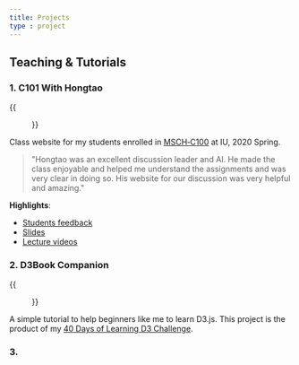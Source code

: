 ```yaml
---
title: Projects
type : project
---
```

<!-- 
[<img src="/media/projects/c101.png" style="max-width:26%;min-width:50px;float:left;" alt="Github repo"/>](https://c101.hongtaoh.com/)

Class website for my students enrolled in MSCH‑C100 at IU, 2020 Spring. 

**Highlights**: [Students feedback](https://c101.hongtaoh.com/feedback/), [Slides](https://c101.hongtaoh.com/slides/), [Lecture videos](https://c101.hongtaoh.com/videos/)

> Both total number of athletes and the rate of female participation have been increasing in the past 120 years. 

> "He had a strong enthusiasm for teaching the course material and was always very kind." 

{{< columns >}}

{{<figure src="/media/projects/c101.png" link="https://c101.hongtaoh.com/">}}
{{< column >}}
### C101 With Hongtao 
Class website for my students enrolled in [MSCH‑C100](https://hongtaoh.com) at IU, 2020 Spring.
<div class="quote-right">
  
> "Hongtao was an excellent discussion leader and AI. He made the class enjoyable and helped me understand the assignments and was very clear in doing so. His website for our discussion was very helpful and amazing." 

</div>
{{< endcolumn >}}
-->
## Teaching & Tutorials
### 1. C101 With Hongtao
<div class="left">
  {{<figure src="/media/projects/c101.png" link="https://c101.hongtaoh.com/">}}
</div>
<div class="right">
 
Class website for my students enrolled in [MSCH‑C100](https://hongtaoh.com) at IU, 2020 Spring.

</div>
<div class="quote-right">
  
> "Hongtao was an excellent discussion leader and AI. He made the class enjoyable and helped me understand the assignments and was very clear in doing so. His website for our discussion was very helpful and amazing." 

</div>

**Highlights**: 
- [Students feedback](https://c101.hongtaoh.com/feedback/)
- [Slides](https://c101.hongtaoh.com/slides/)
- [Lecture videos](https://c101.hongtaoh.com/videos/)
</div>

<div class="wide">

### 2. D3Book Companion

  <div class="left">
  	{{<figure src="/media/projects/d3book.png" link="https://c101.hongtaoh.com/">}}
  	<!-- background image credit: https://banner2.cleanpng.com/20180329/faq/kisspng-book-clip-art-open-book-5abd5bdd75f3c8.2387098515223592614831.jpg -->
  </div>
  <div class="right">

A simple tutorial to help beginners like me to learn D3.js. This project is the product of my [40 Days of Learning D3 Challenge](https://observablehq.com/collection/@hongtaoh/45-days-of-learning-d3).
  </div>
</div>

### 3. 

